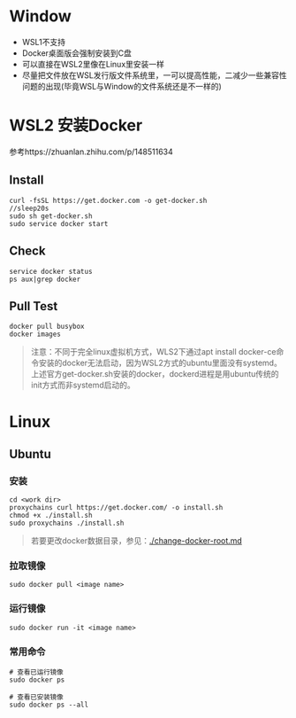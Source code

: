 # Window 
- WSL1不支持
- Docker桌面版会强制安装到C盘
- 可以直接在WSL2里像在Linux里安装一样
- 尽量把文件放在WSL发行版文件系统里，一可以提高性能，二减少一些兼容性问题的出现(毕竟WSL与Window的文件系统还是不一样的)

# WSL2 安装Docker
参考https://zhuanlan.zhihu.com/p/148511634
## Install
```
curl -fsSL https://get.docker.com -o get-docker.sh
//sleep20s
sudo sh get-docker.sh
sudo service docker start
```
## Check 
```
service docker status
ps aux|grep docker
```
## Pull Test
```
docker pull busybox
docker images
```
> 注意：不同于完全linux虚拟机方式，WLS2下通过apt install docker-ce命令安装的docker无法启动，因为WSL2方式的ubuntu里面没有systemd。上述官方get-docker.sh安装的docker，dockerd进程是用ubuntu传统的init方式而非systemd启动的。

# Linux
## Ubuntu
### 安装
```
cd <work dir>
proxychains curl https://get.docker.com/ -o install.sh
chmod +x ./install.sh
sudo proxychains ./install.sh
```
> 若要更改docker数据目录，参见：[./change-docker-root.md](./change-docker-root.md)
### 拉取镜像
```
sudo docker pull <image name>
```
### 运行镜像
```
sudo docker run -it <image name>
```
### 常用命令
```
# 查看已运行镜像
sudo docker ps

# 查看已安装镜像
sudo docker ps --all
```
